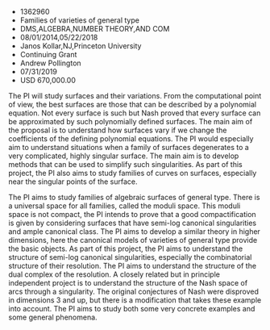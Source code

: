 
* 1362960
* Families of varieties of general type
* DMS,ALGEBRA,NUMBER THEORY,AND COM
* 08/01/2014,05/22/2018
* Janos Kollar,NJ,Princeton University
* Continuing Grant
* Andrew Pollington
* 07/31/2019
* USD 670,000.00

The PI will study surfaces and their variations. From the computational point of
view, the best surfaces are those that can be described by a polynomial
equation. Not every surface is such but Nash proved that every surface can be
approximated by such polynomially defined surfaces. The main aim of the proposal
is to understand how surfaces vary if we change the coefficients of the defining
polynomial equations. The PI would especially aim to understand situations when
a family of surfaces degenerates to a very complicated, highly singular surface.
The main aim is to develop methods that can be used to simplify such
singularities. As part of this project, the PI also aims to study families of
curves on surfaces, especially near the singular points of the surface.

The PI aims to study families of algebraic surfaces of general type. There is a
universal space for all families, called the moduli space. This moduli space is
not compact, the PI intends to prove that a good compactification is given by
considering surfaces that have semi-log canonical singularities and ample
canonical class. The PI aims to develop a similar theory in higher dimensions,
here the canonical models of varieties of general type provide the basic
objects. As part of this project, the PI aims to understand the structure of
semi-log canonical singularities, especially the combinatorial structure of
their resolution. The PI aims to understand the structure of the dual complex of
the resolution. A closely related but in principle independent project is to
understand the structure of the Nash space of arcs through a singularity. The
original conjectures of Nash were disproved in dimensions 3 and up, but there is
a modification that takes these example into account. The PI aims to study both
some very concrete examples and some general phenomena.
